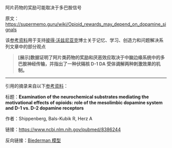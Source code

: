 阿片药物的奖励可能取决于多巴胺信号

原文：https://supermemo.guru/wiki/Opioid_rewards_may_depend_on_dopamine_signals

该[参考资料](https://supermemo.guru/wiki/References)用于支持[彼得·沃兹尼亚克](https://supermemo.guru/wiki/Piotr_Wozniak)博士关于记忆、学习、创造力和问题解决系列文章中的部分观点

> **[展示]数据证明了阿片类药物的奖励和厌恶效应取决于中脑边缘系统中的多巴胺神经传输，并指出了一种伏隔核 D-1 DA 受体调解两种刺激效果的机制。**

------

引用的摘录来自以下[参考资料](https://supermemo.guru/wiki/References)：

标题：**Examination of the neurochemical substrates mediating the motivational effects of opioids: role of the mesolimbic dopamine system and D-1 vs. D-2 dopamine receptors**

作者：Shippenberg, Bals-Kubik R, Herz A

链接：https://www.ncbi.nlm.nih.gov/pubmed/8386244

反向链接：[Biederman 模型](https://supermemo.guru/wiki/Biederman_model)